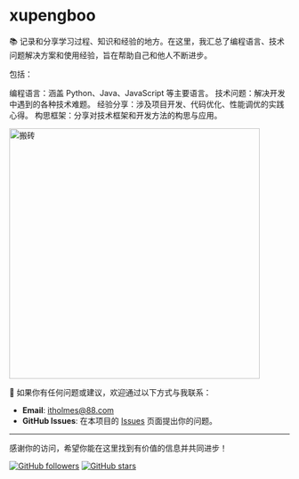 # xupengboo
📚 记录和分享学习过程、知识和经验的地方。在这里，我汇总了编程语言、技术问题解决方案和使用经验，旨在帮助自己和他人不断进步。

包括：

编程语言：涵盖 Python、Java、JavaScript 等主要语言。
技术问题：解决开发中遇到的各种技术难题。
经验分享：涉及项目开发、代码优化、性能调优的实践心得。
构思框架：分享对技术框架和开发方法的构思与应用。

<img src="https://github.com/user-attachments/assets/17b2f013-8fc1-45cf-9eea-ee205d43a8c8" alt="搬砖" width="450" height="450"/>

🌟 如果你有任何问题或建议，欢迎通过以下方式与我联系：

- **Email**: [itholmes@88.com](mailto:itholmes@88.com)
- **GitHub Issues**: 在本项目的 [Issues](https://github.com/xupengboo/xupengboo/issues) 页面提出你的问题。

---

感谢你的访问，希望你能在这里找到有价值的信息并共同进步！

[![GitHub followers](https://img.shields.io/github/followers/xupengboo?label=Follow&style=social)](https://github.com/xupengboo)
[![GitHub stars](https://img.shields.io/github/stars/xupengboo/xupengboo?style=social)](https://github.com/xupengboo/xupengboo/stargazers)
